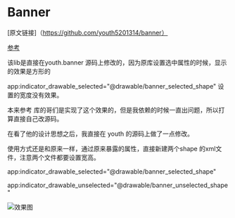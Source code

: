 # Banner

[原文链接]（https://github.com/youth5201314/banner） 

[参考](https://github.com/wenchaosong/Banner)

该lib是直接在youth.banner 源码上修改的，因为原库设置选中属性的时候，显示的效果是方形的

app:indicator_drawable_selected="@drawable/banner_selected_shape" 设置的宽度没有效果。

本来参考 库的哥们是实现了这个效果的，但是我依赖的时候一直出问题，所以打算直接自己改源码。

在看了他的设计思想之后，我直接在 youth 的源码上做了一点修改。

使用方式还是和原来一样，通过原来暴露的属性，直接新建两个shape 的xml文件，注意两个文件都要设置宽高。

app:indicator_drawable_selected="@drawable/banner_selected_shape"

app:indicator_drawable_unselected="@drawable/banner_unselected_shape"

![效果图](https://github.com/XW837156540/Banner/master/app/src/main/res/drawable/result.jpg)


